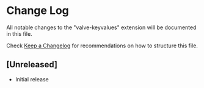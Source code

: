 # Change Log

All notable changes to the "valve-keyvalues" extension will be documented in this file.

Check [Keep a Changelog](http://keepachangelog.com/) for recommendations on how to structure this file.

## [Unreleased]

- Initial release